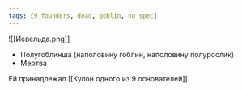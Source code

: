 ```yaml
---
tags: [9_founders, dead, goblin, no_spec]
---
```


![[Йевельда.png]]

- Полугоблинша (наполовину гоблин, наполовину полурослик)
- Мертва

Ей принадлежал [[Кулон одного из 9 основателей]]
